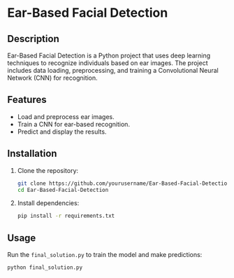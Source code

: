 # Ear-Based Facial Detection

## Description
Ear-Based Facial Detection is a Python project that uses deep learning techniques to recognize individuals based on ear images. The project includes data loading, preprocessing, and training a Convolutional Neural Network (CNN) for recognition.

## Features
- Load and preprocess ear images.
- Train a CNN for ear-based recognition.
- Predict and display the results.

## Installation
1. Clone the repository:
    ```bash
    git clone https://github.com/yourusername/Ear-Based-Facial-Detection.git
    cd Ear-Based-Facial-Detection
    ```
2. Install dependencies:
    ```bash
    pip install -r requirements.txt
    ```

## Usage
Run the `final_solution.py` to train the model and make predictions:
```bash
python final_solution.py